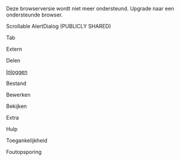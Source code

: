 
Deze browserversie wordt niet meer ondersteund. Upgrade naar een ondersteunde browser.

Scrollable AlertDialog (PUBLICLY SHARED)

Tab

Extern

Delen

[Inloggen](https://accounts.google.com/ServiceLogin?service=wise&passive=1209600&osid=1&continue=https://docs.google.com/document/d/1qtVfjoKXE8BtkNbraKk9IzfRcks5btkKcyE4iGVwkbg/edit&followup=https://docs.google.com/document/d/1qtVfjoKXE8BtkNbraKk9IzfRcks5btkKcyE4iGVwkbg/edit&ltmpl=docs&ec=GAZAGQ)

Bestand

Bewerken

Bekijken

Extra

Hulp

Toegankelijkheid

Foutopsporing